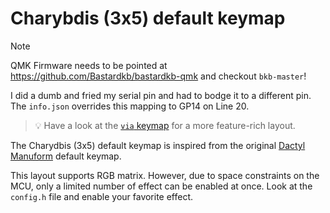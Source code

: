 # Charybdis (3x5) default keymap

> [!NOTE]
> QMK Firmware needs to be pointed at https://github.com/Bastardkb/bastardkb-qmk and checkout `bkb-master`!
>
> I did a dumb and fried my serial pin and had to bodge it to a different pin.  The `info.json` overrides this mapping to GP14 on Line 20.

> :bulb: Have a look at the [`via` keymap](../via) for a more feature-rich layout.

The Charydbis (3x5) default keymap is inspired from the original [Dactyl Manuform](../../../../../handwired/dactyl_manuform) default keymap.

This layout supports RGB matrix. However, due to space constraints on the MCU, only a limited number of effect can be enabled at once. Look at the `config.h` file and enable your favorite effect.
